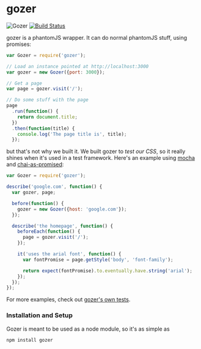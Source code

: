 # gozer

![Gozer](https://raw.githubusercontent.com/wiki/adorableio/gozer/images/gozer.png)
[![Build Status](https://travis-ci.org/adorableio/gozer.svg?branch=master)](https://travis-ci.org/adorableio/gozer)

gozer is a phantomJS wrapper. It can do normal phantomJS stuff, using promises:

```javascript
var Gozer = require('gozer');

// Load an instance pointed at http://localhost:3000
var gozer = new Gozer({port: 3000});

// Get a page
var page = gozer.visit('/');

// Do some stuff with the page
page
  .run(function() {
    return document.title;
  })
  .then(function(title) {
    console.log('The page title is', title);
  });
```

but that's not why we built it. We built gozer to _test our CSS_, so it really shines when it's used in a test framework.
Here's an example using [mocha](http://visionmedia.github.io/mocha/) and [chai-as-promised](https://github.com/domenic/chai-as-promised/):

```javascript
var Gozer = require('gozer');

describe('google.com', function() {
  var gozer, page;

  before(function() {
    gozer = new Gozer({host: 'google.com'});
  });

  describe('the homepage', function() {
    beforeEach(function() {
      page = gozer.visit('/');
    });

    it('uses the arial font', function() {
      var fontPromise = page.getStyle('body', 'font-family');

      return expect(fontPromise).to.eventually.have.string('arial');
    });
  });
});
```

For more examples, check out [gozer's own tests](test/).

### Installation and Setup

Gozer is meant to be used as a node module, so it's as simple as

    npm install gozer
